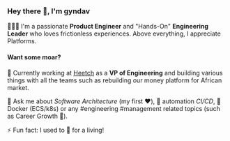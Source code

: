 ### Hey there 👋, I'm gyndav

👨🏻‍💻 I'm a passionate **Product Engineer** and "Hands-On" **Engineering Leader** who loves frictionless experiences. Above everything, I appreciate Platforms.

#### Want some moar?

🔭 Currently working at [Heetch](https://www.heetch.com/) as a **VP of Engineering** and building various things with all the teams such as rebuilding our money platform for African market.

💬 Ask me about _Software Architecture_ (my first ❤️), 🔁 automation _CI/CD_, 🐳 Docker (ECS/k8s) or any #engineering #management related topics (such as Career Growth 🌱).

⚡ Fun fact: I used to 🏀 for a living!

<!--
**gyndav/gyndav** is a ✨ _special_ ✨ repository because its `README.md` (this file) appears on your GitHub profile.

Here are some ideas to get you started:

- 🔭 I’m currently working on ...
- 🌱 I’m currently learning ...
- 👯 I’m looking to collaborate on ...
- 🤔 I’m looking for help with ...
- 💬 Ask me about ...
- 📫 How to reach me: ...
- 😄 Pronouns: ...
- ⚡ Fun fact: ...
-->
